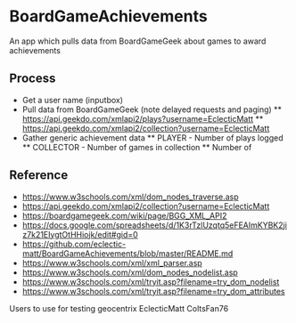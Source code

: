# BoardGameAchievements
An app which pulls data from BoardGameGeek about games to award achievements


## Process

* Get a user name (inputbox)
* Pull data from BoardGameGeek (note delayed requests and paging)
** https://api.geekdo.com/xmlapi2/plays?username=EclecticMatt
** https://api.geekdo.com/xmlapi2/collection?username=EclecticMatt
* Gather generic achievement data
** PLAYER - Number of plays logged
** COLLECTOR - Number of games in collection
** Number of

## Reference

* https://www.w3schools.com/xml/dom_nodes_traverse.asp
* https://api.geekdo.com/xmlapi2/collection?username=EclecticMatt
* https://boardgamegeek.com/wiki/page/BGG_XML_API2
* https://docs.google.com/spreadsheets/d/1K3rTzlUzqtq5eFEAImKYBK2jiz7k21EIygtOtHHiojk/edit#gid=0
* https://github.com/eclectic-matt/BoardGameAchievements/blob/master/README.md
* https://www.w3schools.com/xml/xml_parser.asp
* https://www.w3schools.com/xml/dom_nodes_nodelist.asp
* https://www.w3schools.com/xml/tryit.asp?filename=try_dom_nodelist
* https://www.w3schools.com/xml/tryit.asp?filename=try_dom_attributes


Users to use for testing
geocentrix
EclecticMatt
ColtsFan76
